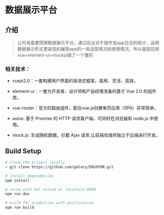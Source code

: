 # 数据展示平台
>
## 介绍
>  公司准备要搭建数据展示平台，通过后台对于城市宝app日志的统计，运用数据展示形式更直观的展现app的一些运营情况和使用情况。所以就提前用vue+element-ui+mockjs搞了一个雏形
　　

### 相关技术：

* vuejs2.0：一套构建用户界面的渐进式框架，易用、灵活、高效。

* element-ui：一套为开发者、设计师和产品经理准备的基于 Vue 2.0 的组件库。

* vue-router：官方的路由组件，配合vue.js创建单页应用（SPA）非常简单。

* axios: 基于 Promise 的 HTTP 请求客户端，可同时在浏览器和 node.js 中使用。

* mock.js: 生成随机数据，拦截 Ajax 请求,让前端攻城师独立于后端进行开发。


## Build Setup


``` bash
# Clone the project locally
> git clone https://github.com/galary/ENJOYOR.git

# install dependencies
npm install

# serve with hot reload at localhost:8088
npm run dev

# build for production with minification
npm run build
```
